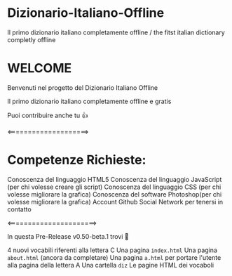 # Dizionario-Italiano-Offline
Il primo dizionario italiano completamente offline / the fitst italian dictionary completly offline

# WELCOME

Benvenuti nel progetto del Dizionario Italiano Offline

Il primo dizionario italiano completamente offline e gratis

Puoi contribuire anche tu 👍 

<====================>
# Competenze Richieste:

Conoscenza del linguaggio HTML5
Conoscenza del linguaggio JavaScript (per chi volesse creare gli script)
Conoscenza del linguaggio CSS (per chi volesse migliorare la grafica)
Conoscenza del software Photoshop(per chi volesse migliorare la grafica)
Account Github
Social Network per tenersi in contatto

<======================>

In questa Pre-Release v0.50-beta.1 trovi 🥇 

4 nuovi vocabili riferenti alla lettera C
Una pagina `index.html`
Una pagina `about.html` (ancora da completare)
Una pagina `a.html` per portare l'utente alla pagina della lettera A
Una cartella `diz`
Le pagine HTML dei vocaboli
